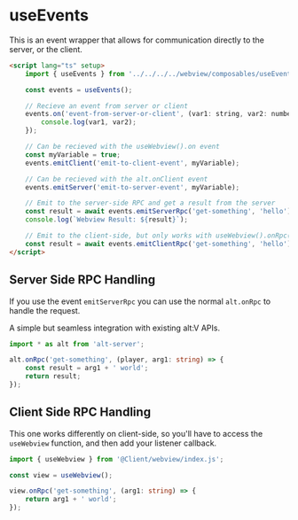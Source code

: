 # useEvents

This is an event wrapper that allows for communication directly to the server, or the client.

```html
<script lang="ts" setup>
    import { useEvents } from '../../../../webview/composables/useEvents';

    const events = useEvents();

    // Recieve an event from server or client
    events.on('event-from-server-or-client', (var1: string, var2: number) => {
        console.log(var1, var2);
    });

    // Can be recieved with the useWebview().on event
    const myVariable = true;
    events.emitClient('emit-to-client-event', myVariable);

    // Can be recieved with the alt.onClient event
    events.emitServer('emit-to-server-event', myVariable);

    // Emit to the server-side RPC and get a result from the server
    const result = await events.emitServerRpc('get-something', 'hello');
    console.log(`Webview Result: ${result}`);

    // Emit to the client-side, but only works with useWebview().onRpc('get-something', () => {})
    const result = await events.emitClientRpc('get-something', 'hello');
</script>
```

## Server Side RPC Handling

If you use the event `emitServerRpc` you can use the normal `alt.onRpc` to handle the request.

A simple but seamless integration with existing alt:V APIs.

```ts
import * as alt from 'alt-server';

alt.onRpc('get-something', (player, arg1: string) => {
    const result = arg1 + ' world';
    return result;
});
```

## Client Side RPC Handling

This one works differently on client-side, so you'll have to access the `useWebview` function, and then add your listener callback.

```ts
import { useWebview } from '@Client/webview/index.js';

const view = useWebview();

view.onRpc('get-something', (arg1: string) => {
    return arg1 + ' world';
});
```